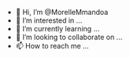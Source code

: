 - 👋 Hi, I’m @MorelleMmandoa
- 👀 I’m interested in ...
- 🌱 I’m currently learning ...
- 💞️ I’m looking to collaborate on ...
- 📫 How to reach me ...

<!---
MorelleMmandoa/MorelleMmandoa is a ✨ special ✨ repository because its `README.md` (this file) appears on your GitHub profile.
You can click the Preview link to take a look at your changes.
--->
